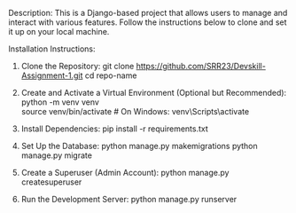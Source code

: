 Description: 
This is a Django-based project that allows users to manage and interact with various features. Follow the instructions below to clone and set it up on your local machine.

Installation Instructions: 
1. Clone the Repository: 
git clone https://github.com/SRR23/Devskill-Assignment-1.git
cd repo-name

3. Create and Activate a Virtual Environment (Optional but Recommended): 
python -m venv venv  
source venv/bin/activate  # On Windows: venv\Scripts\activate

5. Install Dependencies: 
pip install -r requirements.txt

7. Set Up the Database: 
python manage.py makemigrations
python manage.py migrate

9. Create a Superuser (Admin Account): 
python manage.py createsuperuser

11. Run the Development Server: 
python manage.py runserver
